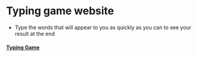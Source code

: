 # Typing game website 
- Type the words that will appear to you as quickly as you can to see your result at the end


#### [Typing Game](https://aaboassoud.github.io/Typing-game/)